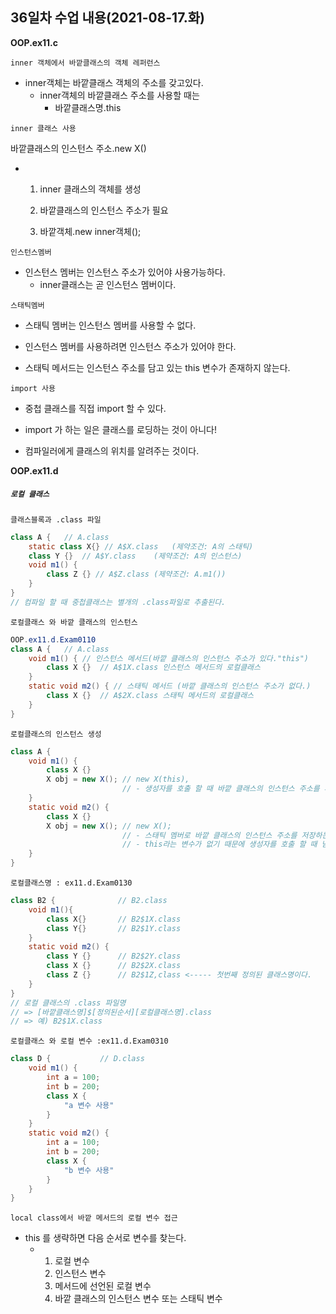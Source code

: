 ## 36일차 수업 내용(2021-08-17.화)

**OOP.ex11.c**

` inner 객체에서 바깥클래스의 객체 레퍼런스 `

- inner객체는 바깥클래스 객체의 주소를 갖고있다.
  - inner객체의 바깥클래스 주소를 사용할 때는 
    - 바깥클래스명.this

` inner 클래스 사용 `

바깥클래스의 인스턴스 주소.new X()

- 1. inner 클래스의 객체를 생성

  2. 바깥클래스의 인스턴스 주소가 필요

  3. 바깥객체.new inner객체();

     

` 인스턴스멤버 `

- 인스턴스 멤버는 인스턴스 주소가 있어야 사용가능하다.
  - inner클래스는 곧 인스턴스 멤버이다.



` 스태틱멤버 `

- 스태틱 멤버는 인스턴스 멤버를 사용할 수 없다.

- 인스턴스 멤버를 사용하려면 인스턴스 주소가 있어야 한다.
- 스태틱 메서드는 인스턴스 주소를 담고 있는 this 변수가 존재하지 않는다.



` import 사용 `

- 중첩 클래스를 직접 import 할 수 있다.

- import 가 하는 일은 클래스를 로딩하는 것이 아니다!
- 컴파일러에게 클래스의 위치를 알려주는 것이다.



**OOP.ex11.d**

##### ` 로컬 클래스 `

` 클래스블록과 .class 파일 `

``` java
class A {	// A.class
    static class X{} // A$X.class	(제약조건: A의 스태틱)
    class Y {}	// A$Y.class	(제약조건: A의 인스턴스)
    void m1() {
        class Z {} // A$Z.class	(제약조건: A.m1()) 
    }
}
// 컴파일 할 때 중첩클래스는 별개의 .class파일로 추출된다.
```



` 로컬클래스 와 바깥 클래스의 인스턴스  `

``` java
OOP.ex11.d.Exam0110
class A {	// A.class
    void m1() { // 인스턴스 메서드(바깥 클래스의 인스턴스 주소가 있다."this")
        class X {}	// A$1X.class 인스턴스 메서드의 로컬클래스
    }
    static void m2() { // 스태틱 메서드 (바깥 클래스의 인스턴스 주소가 없다.)
        class X {}	// A$2X.class 스태틱 메서드의 로컬클래스
    }
}
```



` 로컬클래스의 인스턴스 생성 `

``` java
class A {
    void m1() {
        class X {}
        X obj = new X(); // new X(this), 
        				 // - 생성자를 호출 할 때 바깥 클래스의 인스턴스 주소를 파라미터로 넘긴다.
    }
    static void m2() {
        class X {}
        X obj = new X(); // new X();
        				 // - 스태틱 멤버로 바깥 클래스의 인스턴스 주소를 저장하는 
        				 // - this라는 변수가 없기 때문에 생성자를 호출 할 때 넘겨주지 않는다.
    }
}
```



` 로컬클래스명 : ex11.d.Exam0130 `

``` java
class B2 {				// B2.class
    void m1(){
        class X{}		// B2$1X.class
        class Y{}		// B2$1Y.class
    }
    static void m2() {
        class Y {}		// B2$2Y.class
        class X {}		// B2$2X.class
        class Z {}		// B2$1Z,class <----- 첫번째 정의된 클래스명이다.
    }
}
// 로컬 클래스의 .class 파일명
// => [바깥클래스명]$[정의된순서][로컬클래스명].class
// => 예) B2$1X.class
```







` 로컬클래스 와 로컬 변수 :ex11.d.Exam0310 `

``` java
class D {			// D.class
    void m1() {
        int a = 100;
        int b = 200;
        class X {
            "a 변수 사용"
        }
    }
    static void m2() {
        int a = 100;
        int b = 200;
        class X {
            "b 변수 사용"
        }
    }
}
```



` local class에서 바깥 메서드의 로컬 변수 접근 `

- this 를 생략하면 다음 순서로 변수를 찾는다.
  - 1) 로컬 변수
    2) 인스턴스 변수
    3) 메서드에 선언된 로컬 변수
    4) 바깥 클래스의 인스턴스 변수 또는 스태틱 변수

